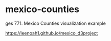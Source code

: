 # mexico-counties
ges 771. Mexico Counties visualization example

https://leenoah1.github.io/mexico_d3project
